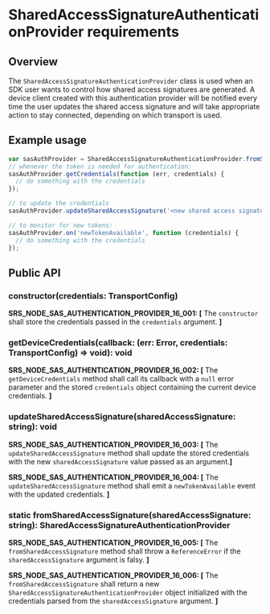 # SharedAccessSignatureAuthenticationProvider requirements

## Overview

The `SharedAccessSignatureAuthenticationProvider` class is used when an SDK user wants to control how shared access signatures are generated. A device client created with this authentication provider will be notified every time the user updates the shared access signature and will take appropriate action to stay connected, depending on which transport is used.

## Example usage
```js
var sasAuthProvider = SharedAccessSignatureAuthenticationProvider.fromSharedAccessSignature('<shared access signature>');
// whenever the token is needed for authentication:
sasAuthProvider.getCredentials(function (err, credentials) {
  // do something with the credentials
});

// to update the credentials
sasAuthProvider.updateSharedAccessSignature('<new shared access signature>');

// to monitor for new tokens:
sasAuthProvider.on('newTokenAvailable', function (credentials) {
  // do something with the credentials
});
```

## Public API

### constructor(credentials: TransportConfig)

**SRS_NODE_SAS_AUTHENTICATION_PROVIDER_16_001: [** The `constructor` shall store the credentials passed in the `credentials` argument. **]**

### getDeviceCredentials(callback: (err: Error, credentials: TransportConfig) => void): void

**SRS_NODE_SAS_AUTHENTICATION_PROVIDER_16_002: [** The `getDeviceCredentials` method shall call its callback with a `null` error parameter and the stored `credentials` object containing the current device credentials. **]**

### updateSharedAccessSignature(sharedAccessSignature: string): void

**SRS_NODE_SAS_AUTHENTICATION_PROVIDER_16_003: [** The `updateSharedAccessSignature` method shall update the stored credentials with the new `sharedAccessSignature` value passed as an argument.**]**

**SRS_NODE_SAS_AUTHENTICATION_PROVIDER_16_004: [** The `updateSharedAccessSignature` method shall emit a `newTokenAvailable` event with the updated credentials. **]**

### static fromSharedAccessSignature(sharedAccessSignature: string): SharedAccessSignatureAuthenticationProvider

**SRS_NODE_SAS_AUTHENTICATION_PROVIDER_16_005: [** The `fromSharedAccessSignature` method shall throw a `ReferenceError` if the `sharedAccessSignature` argument is falsy. **]**

**SRS_NODE_SAS_AUTHENTICATION_PROVIDER_16_006: [** The `fromSharedAccessSignature` shall return a new `SharedAccessSignatureAuthenticationProvider` object initialized with the credentials parsed from the `sharedAccessSignature` argument. **]**